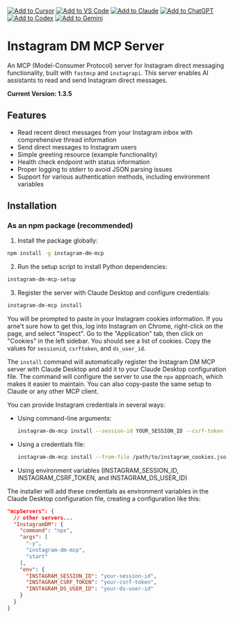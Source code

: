 [![Add to Cursor](https://fastmcp.me/badges/cursor_dark.svg)](https://fastmcp.me/MCP/Details/549/instagram-direct-messages)
[![Add to VS Code](https://fastmcp.me/badges/vscode_dark.svg)](https://fastmcp.me/MCP/Details/549/instagram-direct-messages)
[![Add to Claude](https://fastmcp.me/badges/claude_dark.svg)](https://fastmcp.me/MCP/Details/549/instagram-direct-messages)
[![Add to ChatGPT](https://fastmcp.me/badges/chatgpt_dark.svg)](https://fastmcp.me/MCP/Details/549/instagram-direct-messages)
[![Add to Codex](https://fastmcp.me/badges/codex_dark.svg)](https://fastmcp.me/MCP/Details/549/instagram-direct-messages)
[![Add to Gemini](https://fastmcp.me/badges/gemini_dark.svg)](https://fastmcp.me/MCP/Details/549/instagram-direct-messages)

# Instagram DM MCP Server

An MCP (Model-Consumer Protocol) server for Instagram direct messaging functionality, built with `fastmcp` and `instagrapi`. This server enables AI assistants to read and send Instagram direct messages.

**Current Version: 1.3.5**

## Features

- Read recent direct messages from your Instagram inbox with comprehensive thread information
- Send direct messages to Instagram users
- Simple greeting resource (example functionality)
- Health check endpoint with status information
- Proper logging to stderr to avoid JSON parsing issues
- Support for various authentication methods, including environment variables

## Installation

### As an npm package (recommended)

1. Install the package globally:

```bash
npm install -g instagram-dm-mcp
```

2. Run the setup script to install Python dependencies:

```bash
instagram-dm-mcp-setup
```

3. Register the server with Claude Desktop and configure credentials:

```bash
instagram-dm-mcp install
```

You will be prompted to paste in your Instagram cookies information. If you arne't sure how to get this, log into Instagram on Chrome, right-click on the page, and select "Inspect". Go to the "Application" tab, then click on "Cookies" in the left sidebar. You should see a list of cookies. Copy the values for `sessionid`, `csrftoken`, and `ds_user_id`.

The `install` command will automatically register the Instagram DM MCP server with Claude Desktop and add it to your Claude Desktop configuration file. The command will configure the server to use the `npx` approach, which makes it easier to maintain. You can also copy-paste the same setup to Claude or any other MCP client.

You can provide Instagram credentials in several ways:

- Using command-line arguments:
  ```bash
  instagram-dm-mcp install --session-id YOUR_SESSION_ID --csrf-token YOUR_CSRF_TOKEN --ds-user-id YOUR_DS_USER_ID
  ```

- Using a credentials file:
  ```bash
  instagram-dm-mcp install --from-file /path/to/instagram_cookies.json
  ```

- Using environment variables (INSTAGRAM_SESSION_ID, INSTAGRAM_CSRF_TOKEN, and INSTAGRAM_DS_USER_ID)

The installer will add these credentials as environment variables in the Claude Desktop configuration file, creating a configuration like this:

```json
"mcpServers": {
  // other servers...
  "InstagramDM": {
    "command": "npx",
    "args": [
      "-y",
      "instagram-dm-mcp",
      "start"
    ],
    "env": {
      "INSTAGRAM_SESSION_ID": "your-session-id",
      "INSTAGRAM_CSRF_TOKEN": "your-csrf-token",
      "INSTAGRAM_DS_USER_ID": "your-ds-user-id"
    }
  }
}
```
